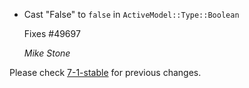 *   Cast "False" to `false` in `ActiveModel::Type::Boolean`

    Fixes #49697

    *Mike Stone*

Please check [7-1-stable](https://github.com/rails/rails/blob/7-1-stable/activemodel/CHANGELOG.md) for previous changes.
